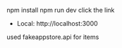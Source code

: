 
npm install
npm run dev
click the link 
  - Local:        http://localhost:3000

used fakeappstore.api  for items
 
